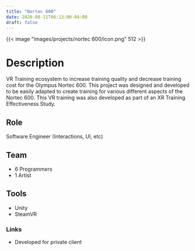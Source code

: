 ```yaml
---
title: "Nortec 600"
date: 2020-08-11T06:13:00-04:00
draft: false
---
```


{{< image "images/projects/nortec 600/icon.png" 512 >}}

# Description
VR Training ecosystem to increase training quality and decrease training cost for the Olympus Nortec 600. This project was designed and developed to be easily adapted to create training for various different aspects of the Nortec 600. This VR training was also developed as part of an XR Training Effectiveness Study.

## Role
Software Engineer (Interactions, UI, etc)

## Team
- 6 Programmers 
- 1 Artist

## Tools
- Unity
- SteamVR

### Links
- Developed for private client